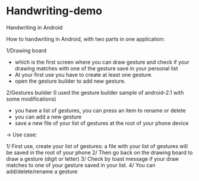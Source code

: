 Handwriting-demo
================

Handwriting in Android

How to handwriting in Android, with two parts in one application:

1/Drawing board
- which is the first screen where you can draw gesture and check if your drawing matches with one of the gesture save in your personal list
- At your first use you have to create at least one gesture.
- open the gesture builder to add new gesture.

2/Gestures builder (I used the gesture builder sample of android-2.1 with some modifications)
- you have a list of gestures, you can press an item to rename or delete
- you can add a new gesture
- save a new file of your list of gestures at the root of your phone device


-> Use case:

1/ First use, create your list of gestures: a file with your list of gestures will be saved in the root of your phone
2/ Then go back on the drawing board to draw a gesture (digit or letter)
3/ Check by toast message if your draw matches to one of your gesture saved in your list.
4/ You can add/delete/rename a gesture

